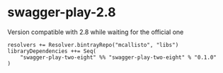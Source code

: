 # swagger-play-2.8
Version compatible with 2.8 while waiting for the official one

```
resolvers += Resolver.bintrayRepo("mcallisto", "libs")
libraryDependencies ++= Seq(
    "swagger-play-two-eight" %% "swagger-play-two-eight" % "0.1.0" 
) 
```
